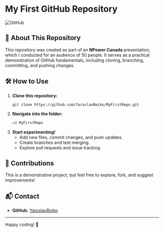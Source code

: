 # My First GitHub Repository

![GitHub](https://img.shields.io/badge/GitHub-Repository-blue)

## 🎯 About This Repository
This repository was created as part of an **NPower Canada** presentation, which I conducted for an audience of 50 people. It serves as a practical demonstration of GitHub fundamentals, including cloning, branching, committing, and pushing changes.

## 🛠 How to Use

1. **Clone this repository:**
   ```sh
   git clone https://github.com/YaroslavBoiko/MyFirstRepo.git
   ```
2. **Navigate into the folder:**
   ```sh
   cd MyFirstRepo
   ```
3. **Start experimenting!**
   - Add new files, commit changes, and push updates.
   - Create branches and test merging.
   - Explore pull requests and issue tracking.

## 🤝 Contributions
This is a demonstrative project, but feel free to explore, fork, and suggest improvements!

## 📬 Contact
- **GitHub:** [YaroslavBoiko](https://github.com/YaroslavBoiko)

---

Happy coding! 🚀
